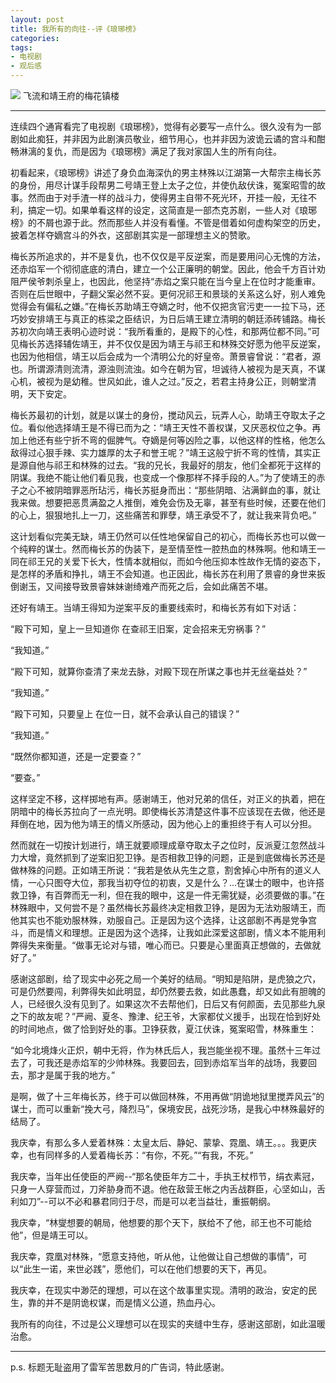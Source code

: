 ```yaml
---
layout: post
title: 我所有的向往--评《琅琊榜》
categories: 
tags:
- 电视剧
- 观后感
---
```

![](https://dl.dropboxusercontent.com/u/308058/blogimages/2015/11/flower.png)
飞流和靖王府的梅花镇楼

------
连续四个通宵看完了电视剧《琅琊榜》，觉得有必要写一点什么。很久没有为一部剧如此痴狂，并非因为此剧演员敬业，细节用心，也并非因为波诡云谲的宫斗和酣畅淋漓的复仇，而是因为《琅琊榜》满足了我对家国人生的所有向往。

初看起来，《琅琊榜》讲述了身负血海深仇的男主林殊以江湖第一大帮宗主梅长苏的身份，用尽计谋手段帮男二号靖王登上太子之位，并使仇敌伏诛，冤案昭雪的故事。然而由于对手渣一样的战斗力，使得男主自带不死光环，开挂一般，无往不利，搞定一切。如果单看这样的设定，这简直是一部杰克苏剧，一些人对《琅琊榜》的不屑也源于此。然而那些人并没有看懂。不管是借着如何虚构架空的历史，披着怎样夺嫡宫斗的外衣，这部剧其实是一部理想主义的赞歌。

梅长苏所追求的，并不是复仇，也不仅仅是平反逆案，而是要用问心无愧的方法，还赤焰军一个彻彻底底的清白，建立一个公正廉明的朝堂。因此，他会千方百计劝阻严侯爷刺杀皇上，也因此，他坚持“赤焰之案只能在当今皇上在位时才能重审。否则在后世眼中，子翻父案必然不妥。更何况祁王和景琰的关系这么好，别人难免觉得会有偏私之嫌。”在梅长苏助靖王夺嫡之时，他不仅把贪官污吏一一拉下马，还巧妙安排靖王与真正的栋梁之臣结识，为日后靖王建立清明的朝廷添砖铺路。梅长苏初次向靖王表明心迹时说：“我所看重的，是殿下的心性，和那两位都不同。”可见梅长苏选择辅佐靖王，并不仅仅是因为靖王与祁王和林殊交好愿为他平反逆案，也因为他相信，靖王以后会成为一个清明公允的好皇帝。萧景睿曾说：“君者，源也。所谓源清则流清，源浊则流浊。如今在朝为官，坦诚待人被视为是天真，不谋心机，被视为是幼稚。世风如此，谁人之过。”反之，若君主持身公正，则朝堂清明，天下安定。

梅长苏最初的计划，就是以谋士的身份，搅动风云，玩弄人心，助靖王夺取太子之位。看似他选择靖王是不得已而为之：“靖王天性不善权谋，又厌恶权位之争。再加上他还有些宁折不弯的倔脾气。夺嫡是何等凶险之事，以他这样的性格，他怎么敌得过心狠手辣、实力雄厚的太子和誉王呢？”靖王这般宁折不弯的性情，其实正是源自他与祁王和林殊的过去。“我的兄长，我最好的朋友，他们全都死于这样的阴谋。我绝不能让他们看见我，也变成一个像那样不择手段的人。”为了使靖王的赤子之心不被阴暗罪恶所玷污，梅长苏挺身而出：“那些阴暗、沾满鲜血的事，就让我来做。想要把恶贯满盈之人推倒，难免会伤及无辜，甚至有些时候，还要在他们的心上，狠狠地扎上一刀，这些痛苦和罪孽，靖王承受不了，就让我来背负吧。”

这计划看似完美无缺，靖王仍然可以任性地保留自己的初心，而梅长苏也可以做一个纯粹的谋士。然而梅长苏的伪装下，是至情至性一腔热血的林殊啊。他和靖王一同在祁王兄的关爱下长大，性情本就相似，而如今他压抑本性故作无情的姿态下，是怎样的矛盾和挣扎，靖王不会知道。也正因此，梅长苏在利用了景睿的身世来扳倒谢玉，又间接导致景睿妹妹谢绮难产而死之后，会如此痛苦不堪。

还好有靖王。当靖王得知为逆案平反的重要线索时，和梅长苏有如下对话：

“殿下可知，皇上一旦知道你  在查祁王旧案，定会招来无穷祸事？”

“我知道。”

“殿下可知，就算你查清了来龙去脉，对殿下现在所谋之事也并无丝毫益处？”

“我知道。”

“殿下可知，只要皇上 在位一日，就不会承认自己的错误？”

“我知道。”

“既然你都知道，还是一定要查？”

“要查。”

这样坚定不移，这样掷地有声。感谢靖王，他对兄弟的信任，对正义的执着，把在阴暗中的梅长苏拉向了一点光明。即使梅长苏清楚这件事不应该现在去做，他还是拜倒在地，因为他为靖王的情义所感动，因为他心上的重担终于有人可以分担。

然而就在一切按计划进行，靖王就要顺理成章夺取太子之位时，反派夏江忽然战斗力大增，竟然抓到了逆案旧犯卫铮。是否相救卫铮的问题，正是到底做梅长苏还是做林殊的问题。正如靖王所说：“我若是依从先生之意，割舍掉心中所有的道义人情，一心只图夺大位，那我当初夺位的初衷，又是什么？...在谋士的眼中，也许搭救卫铮，有百弊而无一利，但在我的眼中，这是一件无需犹疑，必须要做的事。”在林殊眼中，又何尝不是？虽然梅长苏最终决定相救卫铮，是因为无法劝服靖王，而他其实也不能劝服林殊，劝服自己。正是因为这个选择，让这部剧不再是党争宫斗，而是情义和理想。正是因为这个选择，让我如此深爱这部剧，情义本不能用利弊得失来衡量。“做事无论对与错，唯心而已。只要是心里面真正想做的，去做就好了。”

感谢这部剧，给了现实中必死之局一个美好的结局。“明知是陷阱，是虎狼之穴，可是仍然要闯，利弊得失如此明显，却仍然要去救，如此愚蠢，却又如此有胆魄的人，已经很久没有见到了。如果这次不去帮他们，日后又有何颜面，去见那些九泉之下的故友呢？”严阙、夏冬、豫津、纪王爷，大家都仗义援手，出现在恰到好处的时间地点，做了恰到好处的事。卫铮获救，夏江伏诛，冤案昭雪，林殊重生：

“如今北境烽火正炽，朝中无将，作为林氏后人，我岂能坐视不理。虽然十三年过去了，可我还是赤焰军的少帅林殊。我要回去，回到赤焰军当年的战场，我要回去，那才是属于我的地方。”

是啊，做了十三年梅长苏，终于可以做回林殊，不用再做“阴诡地狱里搅弄风云”的谋士，而可以重新“挽大弓，降烈马”，保境安民，战死沙场，是我心中林殊最好的结局了。

我庆幸，有那么多人爱着林殊：太皇太后、静妃、蒙挚、霓凰、靖王。。。我更庆幸，也有同样多的人爱着梅长苏：“有你，不死。”“有我，不死。”

我庆幸，当年出任使臣的严阙--“那名使臣年方二十，手执王杖栉节，绢衣素冠，只身一人穿营而过，刀斧胁身而不退。他在敌营王帐之内舌战群臣，心坚如山，舌利如刀”--可以不必和暴君同归于尽，而是可以老当益壮，重振朝纲。

我庆幸，“林燮想要的朝局，他想要的那个天下，朕给不了他，祁王也不可能给他”，但是靖王可以。

我庆幸，霓凰对林殊，“愿意支持他，听从他，让他做让自己想做的事情”，可以“此生一诺，来世必践”，愿他们，可以在他们想要的天下，再见。

我庆幸，在现实中渺茫的理想，可以在这个故事里实现。清明的政治，安定的民生，靠的并不是阴诡权谋，而是情义公道，热血丹心。

我所有的向往，不过是公义理想可以在现实的夹缝中生存，感谢这部剧，如此温暖治愈。

----
p.s. 标题无耻盗用了雷军苦思数月的广告词，特此感谢。
